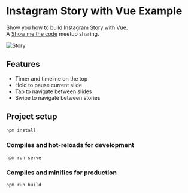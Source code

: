 # Instagram Story with Vue Example

Show you how to build Instagram Story with Vue.  
A [Show me the code](https://github.com/code4hk/showmethecode) meetup sharing.

![Story](https://i.imgur.com/lMpGYTr.png)

## Features

- Timer and timeline on the top
- Hold to pause current slide
- Tap to navigate between slides
- Swipe to navigate between stories

## Project setup

```
npm install
```

### Compiles and hot-reloads for development
```
npm run serve
```

### Compiles and minifies for production
```
npm run build
```

